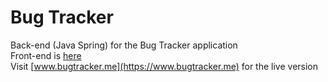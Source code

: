 # Bug Tracker
Back-end (Java Spring) for the Bug Tracker application<br/>
Front-end is [here](https://github.com/yuriyny/angular-bug-tracker)<br/>
Visit [www.bugtracker.me](https://www.bugtracker.me) for the live version
